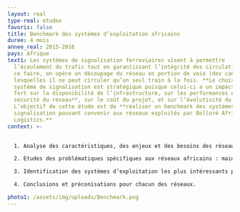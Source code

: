 ```yaml
---
layout: real
type-real: etudex
favoris: false
title: Benchmark des systèmes d’exploitation africains
duree: 4 mois
annee_real: 2015-2016
pays: Afrique
text1: Les systèmes de signalisation ferroviaires visent à permettre
  l’écoulement du trafic tout en garantissant l’intégrité des circulations. Pour
  ce faire, on opère un découpage du réseau en portion de voie (des cantons) sur
  lesquelles il ne peut circuler qu’un seul train à la fois. **Le choix du
  système de signalisation est stratégique puisque celui-ci a un impact très
  fort sur la disponibilité de l’infrastructure, sur les performances et la
  sécurité du réseau**, sur le coût du projet, et sur l’évolutivité du réseau.
  L’objectif de cette étude est de **réaliser un benchmark des systèmes de
  signalisation pouvant convenir aux réseaux exploités par Bolloré Africa
  Logistics.**
context: >-
  

  1. Analyse des caractéristiques, des enjeux et des besoins des réseaux de Sitarail (filiale de Bolloré Transport & Logistics gérant des lignes ferroviaires en Côte d'Ivoire et au Burkina Faso) et Camrail (filiale gérant des lignes au Cameroun), en termes d’infrastructure, de trafic et d’exploitation. 

  2. Etudes des problématiques spécifiques aux réseaux africains : maintenance, protection des équipements contre les risques naturels, alimentation en électricité, liaisons télécom, passages à niveau, disponibilité/fiabilité des équipements.

  3. Identification des systèmes d’exploitation les plus intéressants pour les réseaux étudiés (Sitarail et Camrail). Rédaction de fiches de synthèse pour chacun des systèmes.

  4. Conclusions et préconisations pour chacun des réseaux.

photo1: /assets/img/uploads/Benchmark.png
---
```

